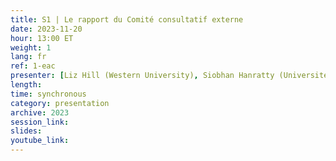 ```yaml
---
title: S1 | Le rapport du Comité consultatif externe
date: 2023-11-20
hour: 13:00 ET
weight: 1
lang: fr
ref: 1-eac
presenter: [Liz Hill (Western University), Siobhan Hanratty (Université du Nouveau-Brunswick)]
length:
time: synchronous
category: presentation
archive: 2023
session_link:
slides:
youtube_link:
---
```

